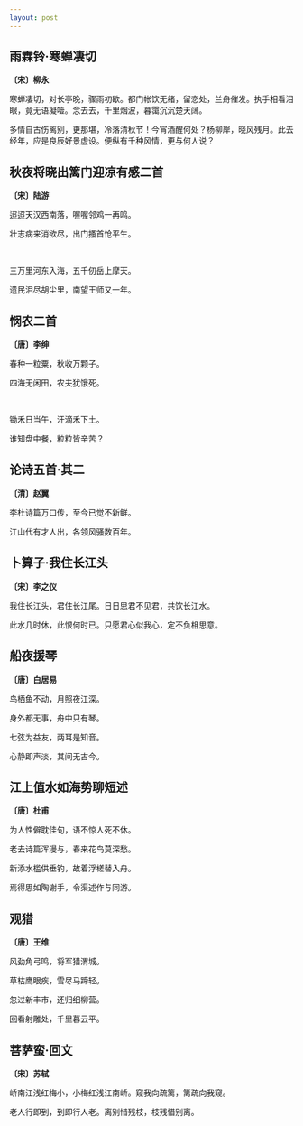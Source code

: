```yaml
---
layout: post
---
```

## 雨霖铃·寒蝉凄切
**〔宋〕柳永**

寒蝉凄切，对长亭晚，骤雨初歇。都门帐饮无绪，留恋处，兰舟催发。执手相看泪眼，竟无语凝噎。念去去，千里烟波，暮霭沉沉楚天阔。

多情自古伤离别，更那堪，冷落清秋节！今宵酒醒何处？杨柳岸，晓风残月。此去经年，应是良辰好景虚设。便纵有千种风情，更与何人说？

## 秋夜将晓出篱门迎凉有感二首
**〔宋〕陆游**

迢迢天汉西南落，喔喔邻鸡一再鸣。

壮志病来消欲尽，出门搔首怆平生。

<br>

三万里河东入海，五千仞岳上摩天。

遗民泪尽胡尘里，南望王师又一年。

## 悯农二首
**〔唐〕李绅**

春种一粒粟，秋收万颗子。

四海无闲田，农夫犹饿死。

<br>

锄禾日当午，汗滴禾下土。

谁知盘中餐，粒粒皆辛苦？

## 论诗五首·其二
**〔清〕赵翼**

李杜诗篇万口传，至今已觉不新鲜。

江山代有才人出，各领风骚数百年。

## 卜算子·我住长江头
**〔宋〕李之仪**

我住长江头，君住长江尾。日日思君不见君，共饮长江水。

此水几时休，此恨何时已。只愿君心似我心，定不负相思意。

## 船夜援琴
**〔唐〕白居易**

鸟栖鱼不动，月照夜江深。

身外都无事，舟中只有琴。

七弦为益友，两耳是知音。

心静即声淡，其间无古今。

## 江上值水如海势聊短述
**〔唐〕杜甫**

为人性僻耽佳句，语不惊人死不休。

老去诗篇浑漫与，春来花鸟莫深愁。

新添水槛供垂钓，故着浮槎替入舟。

焉得思如陶谢手，令渠述作与同游。

## 观猎
**〔唐〕王维**

风劲角弓鸣，将军猎渭城。

草枯鹰眼疾，雪尽马蹄轻。

忽过新丰市，还归细柳营。

回看射雕处，千里暮云平。

## 菩萨蛮·回文
**〔宋〕苏轼**

峤南江浅红梅小，小梅红浅江南峤。窥我向疏篱，篱疏向我窥。

老人行即到，到即行人老。离别惜残枝，枝残惜别离。

